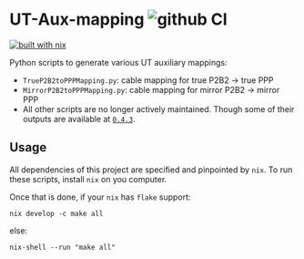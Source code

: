# UT-Aux-mapping ![github CI](https://github.com/umd-lhcb/UT-Aux-mapping/workflows/CI/badge.svg?branch=master)

[![built with nix](https://builtwithnix.org/badge.svg)](https://builtwithnix.org)

Python scripts to generate various UT auxiliary mappings:

* `TrueP2B2toPPPMapping.py`: cable mapping for true P2B2 -> true PPP
* `MirrorP2B2toPPPMapping.py`: cable mapping for mirror P2B2 -> mirror PPP
* All other scripts are no longer actively maintained. Though some of their
  outputs are available at [`0.4.3`](https://github.com/umd-lhcb/UT-Aux-mapping/releases/tag/0.4.3).


## Usage
All dependencies of this project are specified and pinpointed by `nix`. To run
these scripts, install `nix` on you computer.

Once that is done, if your `nix` has `flake` support:
```
nix develop -c make all
```
else:
```
nix-shell --run "make all"
```
